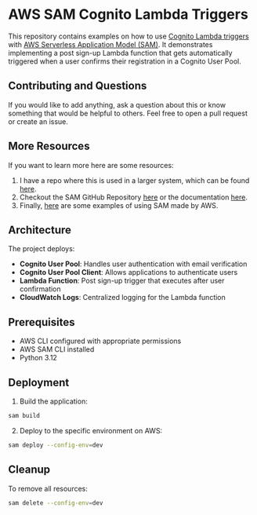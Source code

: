 # AWS SAM Cognito Lambda Triggers

This repository contains examples on how to use [Cognito Lambda triggers](https://docs.aws.amazon.com/cognito/latest/developerguide/cognito-user-pools-working-with-lambda-triggers.html) with [AWS Serverless Application Model (SAM)](https://aws.amazon.com/serverless/sam/). It demonstrates implementing a post sign-up Lambda function that gets automatically triggered when a user confirms their registration in a Cognito User Pool.

## Contributing and Questions

If you would like to add anything, ask a question about this or know something that would be helpful to others. Feel free to open a pull request or create an issue.

## More Resources

If you want to learn more here are some resources:

1. I have a repo where this is used in a larger system, which can be found [here](https://github.com/edinstance/AWS-Banking-System).
2. Checkout the SAM GitHub Repository [here](https://github.com/aws/serverless-application-model) or the documentation [here](https://docs.aws.amazon.com/serverless-application-model/latest/developerguide/what-is-sam.html).
3. Finally, [here](https://github.com/aws/aws-sam-cli-app-templates) are some examples of using SAM made by AWS.


## Architecture

The project deploys:
- **Cognito User Pool**: Handles user authentication with email verification
- **Cognito User Pool Client**: Allows applications to authenticate users
- **Lambda Function**: Post sign-up trigger that executes after user confirmation
- **CloudWatch Logs**: Centralized logging for the Lambda function

## Prerequisites

- AWS CLI configured with appropriate permissions
- AWS SAM CLI installed
- Python 3.12

## Deployment

1. Build the application:
```bash
sam build
```

2. Deploy to the specific environment on AWS:
```bash
sam deploy --config-env=dev
```

## Cleanup

To remove all resources:
```bash
sam delete --config-env=dev
```